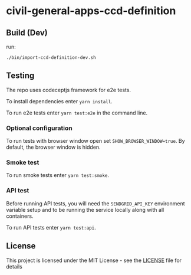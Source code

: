 # civil-general-apps-ccd-definition

## Build (Dev)

run:  

```
./bin/import-ccd-definition-dev.sh
```
## Testing

The repo uses codeceptjs framework for e2e tests.

To install dependencies enter `yarn install`.

To run e2e tests enter `yarn test:e2e` in the command line.

### Optional configuration

To run tests with browser window open set `SHOW_BROWSER_WINDOW=true`. By default, the browser window is hidden.

### Smoke test

To run smoke tests enter `yarn test:smoke`.

### API test

Before running API tests, you will need the `SENDGRID_API_KEY` environment variable setup and to be running the service locally along with all containers.

To run API tests enter `yarn test:api`.

## License

This project is licensed under the MIT License - see the [LICENSE](LICENSE) file for details
